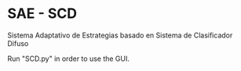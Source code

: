 # SAE - SCD
Sistema Adaptativo de Estrategias basado en Sistema de Clasificador Difuso

Run "SCD.py" in order to use the GUI.
